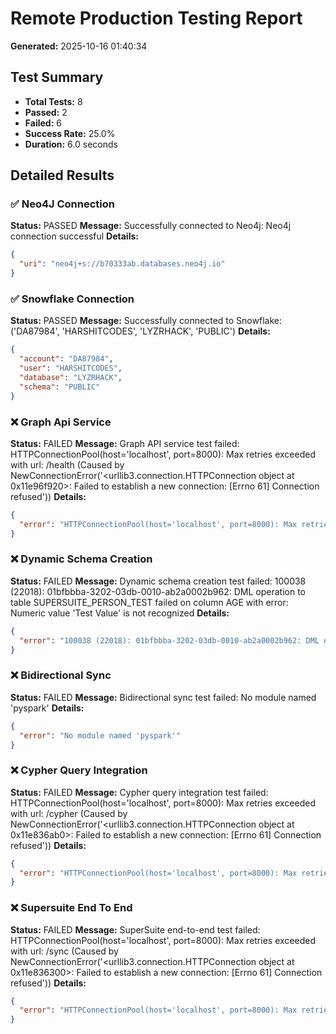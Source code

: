 # Remote Production Testing Report
**Generated:** 2025-10-16 01:40:34

## Test Summary
- **Total Tests:** 8
- **Passed:** 2
- **Failed:** 6
- **Success Rate:** 25.0%
- **Duration:** 6.0 seconds

## Detailed Results
### ✅ Neo4J Connection
**Status:** PASSED
**Message:** Successfully connected to Neo4j: Neo4j connection successful
**Details:**
```json
{
  "uri": "neo4j+s://b70333ab.databases.neo4j.io"
}
```

### ✅ Snowflake Connection
**Status:** PASSED
**Message:** Successfully connected to Snowflake: ('DA87984', 'HARSHITCODES', 'LYZRHACK', 'PUBLIC')
**Details:**
```json
{
  "account": "DA87984",
  "user": "HARSHITCODES",
  "database": "LYZRHACK",
  "schema": "PUBLIC"
}
```

### ❌ Graph Api Service
**Status:** FAILED
**Message:** Graph API service test failed: HTTPConnectionPool(host='localhost', port=8000): Max retries exceeded with url: /health (Caused by NewConnectionError('<urllib3.connection.HTTPConnection object at 0x11e96f920>: Failed to establish a new connection: [Errno 61] Connection refused'))
**Details:**
```json
{
  "error": "HTTPConnectionPool(host='localhost', port=8000): Max retries exceeded with url: /health (Caused by NewConnectionError('<urllib3.connection.HTTPConnection object at 0x11e96f920>: Failed to establish a new connection: [Errno 61] Connection refused'))"
}
```

### ❌ Dynamic Schema Creation
**Status:** FAILED
**Message:** Dynamic schema creation test failed: 100038 (22018): 01bfbbba-3202-03db-0010-ab2a0002b962: DML operation to table SUPERSUITE_PERSON_TEST failed on column AGE with error: Numeric value 'Test Value' is not recognized
**Details:**
```json
{
  "error": "100038 (22018): 01bfbbba-3202-03db-0010-ab2a0002b962: DML operation to table SUPERSUITE_PERSON_TEST failed on column AGE with error: Numeric value 'Test Value' is not recognized"
}
```

### ❌ Bidirectional Sync
**Status:** FAILED
**Message:** Bidirectional sync test failed: No module named 'pyspark'
**Details:**
```json
{
  "error": "No module named 'pyspark'"
}
```

### ❌ Cypher Query Integration
**Status:** FAILED
**Message:** Cypher query integration test failed: HTTPConnectionPool(host='localhost', port=8000): Max retries exceeded with url: /cypher (Caused by NewConnectionError('<urllib3.connection.HTTPConnection object at 0x11e836ab0>: Failed to establish a new connection: [Errno 61] Connection refused'))
**Details:**
```json
{
  "error": "HTTPConnectionPool(host='localhost', port=8000): Max retries exceeded with url: /cypher (Caused by NewConnectionError('<urllib3.connection.HTTPConnection object at 0x11e836ab0>: Failed to establish a new connection: [Errno 61] Connection refused'))"
}
```

### ❌ Supersuite End To End
**Status:** FAILED
**Message:** SuperSuite end-to-end test failed: HTTPConnectionPool(host='localhost', port=8000): Max retries exceeded with url: /sync (Caused by NewConnectionError('<urllib3.connection.HTTPConnection object at 0x11e836300>: Failed to establish a new connection: [Errno 61] Connection refused'))
**Details:**
```json
{
  "error": "HTTPConnectionPool(host='localhost', port=8000): Max retries exceeded with url: /sync (Caused by NewConnectionError('<urllib3.connection.HTTPConnection object at 0x11e836300>: Failed to establish a new connection: [Errno 61] Connection refused'))"
}
```
